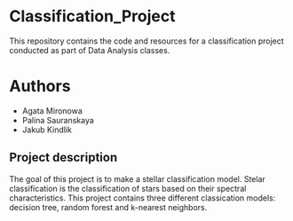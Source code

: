 # Classification_Project
This repository contains the code and resources for a classification project conducted as part of Data Analysis classes.

# Authors
* Agata Mironowa
* Palina Sauranskaya
* Jakub Kindlik

## Project description
The goal of this project is to make a stellar classification model. Stelar classification is the classification of stars based on their spectral characteristics. 
This project contains three different classication models: decision tree, random forest and k-nearest neighbors.